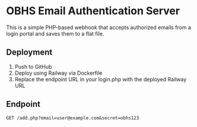 # OBHS Email Authentication Server

This is a simple PHP-based webhook that accepts authorized emails from a login portal and saves them to a flat file.

## Deployment

1. Push to GitHub
2. Deploy using Railway via Dockerfile
3. Replace the endpoint URL in your login.php with the deployed Railway URL

## Endpoint

`GET /add.php?email=user@example.com&secret=obhs123`
